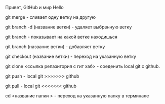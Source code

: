 Привет, GitHub и мир
Hello

git merge - сливает одну ветку на другую

git branch -d (название ветки) - удаляет выбрвнную ветку

git branch - показывает на какой ветке находишься

git branch (название ветки) - добавляет ветку

git checkout (название ветки) - переход на указанную ветку

git clone <ссылка репазитория с гит хаб> - соеденить local git с github. 

git push - local git >>>>>>> github

git pull - local git <<<<<<< github

cd <название папки > - переход на указанную папку в терминале
